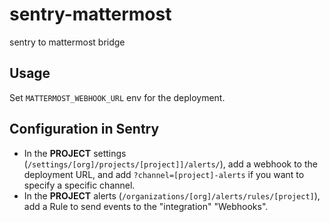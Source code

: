# sentry-mattermost

sentry to mattermost bridge

## Usage

Set `MATTERMOST_WEBHOOK_URL` env for the deployment.

## Configuration in Sentry

- In the **PROJECT** settings (`/settings/[org]/projects/[project]]/alerts/`), add a webhook to the deployment URL, and add `?channel=[project]-alerts` if you want to specify a specific channel.
- In the **PROJECT** alerts (`/organizations/[org]/alerts/rules/[project]`), add a Rule to send events to the "integration" "Webhooks".
